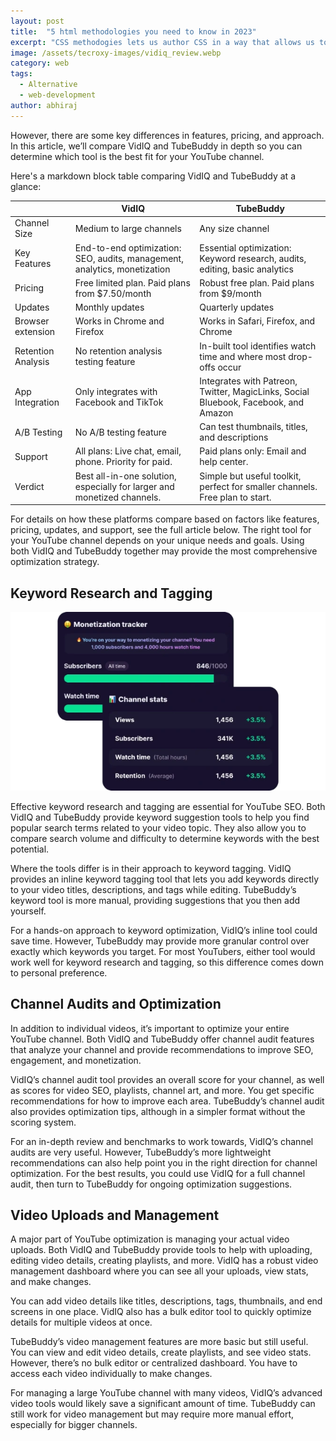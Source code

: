 ```yaml
---
layout: post
title:  "5 html methodologies you need to know in 2023"
excerpt: "CSS methodogies lets us author CSS in a way that allows us to develop, maintain and scale the front-end as a set of small, isolated modules."
image: /assets/tecroxy-images/vidiq_review.webp
category: web
tags:
  - Alternative
  - web-development
author: abhiraj
---
```


However, there are some key differences in features, pricing, and approach. In this article, we’ll compare VidIQ and TubeBuddy in depth so you can determine which tool is the best fit for your YouTube channel.

Here's a markdown block table comparing VidIQ and TubeBuddy at a glance:

|  | VidIQ | TubeBuddy |
| --- | --- | --- |
| Channel Size | Medium to large channels | Any size channel |
| Key Features | End-to-end optimization: SEO, audits, management, analytics, monetization | Essential optimization: Keyword research, audits, editing, basic analytics |
| Pricing | Free limited plan. Paid plans from $7.50/month | Robust free plan. Paid plans from $9/month |
| Updates | Monthly updates | Quarterly updates |
| Browser extension | Works in Chrome and Firefox | Works in Safari, Firefox, and Chrome |
| Retention Analysis | No retention analysis testing feature | In-built tool identifies watch time and where most drop-offs occur |
| App Integration | Only integrates with Facebook and TikTok | Integrates with Patreon, Twitter, MagicLinks, Social Bluebook, Facebook, and Amazon |
| A/B Testing | No A/B testing feature | Can test thumbnails, titles, and descriptions |
| Support | All plans: Live chat, email, phone. Priority for paid. | Paid plans only: Email and help center. |
| Verdict | Best all-in-one solution, especially for larger and monetized channels. | Simple but useful toolkit, perfect for smaller channels. Free plan to start. |

For details on how these platforms compare based on factors like features, pricing, updates, and support, see the full article below. The right tool for your YouTube channel depends on your unique needs and goals. Using both VidIQ and TubeBuddy together may provide the most comprehensive optimization strategy.


## Keyword Research and Tagging

![vidiq review](/assets/tecroxy-images/vidiq_review.webp)

Effective keyword research and tagging are essential for YouTube SEO. Both VidIQ and TubeBuddy provide keyword suggestion tools to help you find popular search terms related to your video topic. They also allow you to compare search volume and difficulty to determine keywords with the best potential.

Where the tools differ is in their approach to keyword tagging. VidIQ provides an inline keyword tagging tool that lets you add keywords directly to your video titles, descriptions, and tags while editing. TubeBuddy’s keyword tool is more manual, providing suggestions that you then add yourself.

For a hands-on approach to keyword optimization, VidIQ’s inline tool could save time. However, TubeBuddy may provide more granular control over exactly which keywords you target. For most YouTubers, either tool would work well for keyword research and tagging, so this difference comes down to personal preference.

## Channel Audits and Optimization

In addition to individual videos, it’s important to optimize your entire YouTube channel. Both VidIQ and TubeBuddy offer channel audit features that analyze your channel and provide recommendations to improve SEO, engagement, and monetization.

VidIQ’s channel audit tool provides an overall score for your channel, as well as scores for video SEO, playlists, channel art, and more. You get specific recommendations for how to improve each area. TubeBuddy’s channel audit also provides optimization tips, although in a simpler format without the scoring system.

For an in-depth review and benchmarks to work towards, VidIQ’s channel audits are very useful. However, TubeBuddy’s more lightweight recommendations can also help point you in the right direction for channel optimization. For the best results, you could use VidIQ for a full channel audit, then turn to TubeBuddy for ongoing optimization suggestions.

## Video Uploads and Management

A major part of YouTube optimization is managing your actual video uploads. Both VidIQ and TubeBuddy provide tools to help with uploading, editing video details, creating playlists, and more.
VidIQ has a robust video management dashboard where you can see all your uploads, view stats, and make changes. 

You can add video details like titles, descriptions, tags, thumbnails, and end screens in one place. VidIQ also has a bulk editor tool to quickly optimize details for multiple videos at once.

TubeBuddy’s video management features are more basic but still useful. You can view and edit video details, create playlists, and see video stats. However, there’s no bulk editor or centralized dashboard. You have to access each video individually to make changes.

For managing a large YouTube channel with many videos, VidIQ’s advanced video tools would likely save a significant amount of time. TubeBuddy can still work for video management but may require more manual effort, especially for bigger channels.
